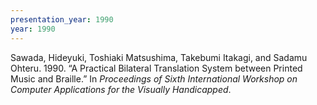 ```yaml
---
presentation_year: 1990
year: 1990
---
```


Sawada, Hideyuki, Toshiaki Matsushima, Takebumi Itakagi, and Sadamu Ohteru. 1990. “A Practical Bilateral Translation System between Printed Music and Braille.” In <i>Proceedings of Sixth International Workshop on Computer Applications for the Visually Handicapped</i>.